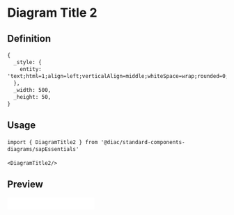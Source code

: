 # Diagram Title 2

## Definition

```
{
  _style: { 
    entity: 'text;html=1;align=left;verticalAlign=middle;whiteSpace=wrap;rounded=0;',
  },
  _width: 500,
  _height: 50,
}
```

## Usage

```
import { DiagramTitle2 } from '@diac/standard-components-diagrams/sapEssentials'

<DiagramTitle2/>
```

## Preview

<img src="./diagram-title-2.png" width="200"/>
